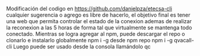 Modificación del codigo en https://github.com/danielpza/etecsa-cli cualquier sugerencia o agrego es libre de hacerlo, 
el objetivo final es tener una web que permita controlar el estado de la conexion ademas de realizar la reconexion a 
las 5 horas de forma tal que virtualmente se mantenga todo conectado.
Mientras se logra agregar al npm, puede descargar el repo o clonarlo e instalarlo globalmente
npm i -g <ruta de la carpeta descargada>
desde npm repo
npm i -g qvacall-cli
Luego puede ser usado desde la consola llamándolo
qc
